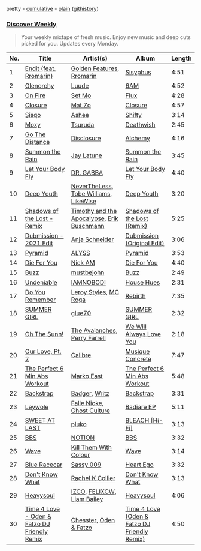 pretty - [cumulative](/playlists/cumulative/Discover%20Weekly.md) - [plain](/playlists/plain/37i9dQZEVXcERLiUqU2pJX) ([githistory](https://github.githistory.xyz/vitokorn/spotify-playlist-archive/blob/master/playlists/plain/37i9dQZEVXcERLiUqU2pJX))

### [Discover Weekly](https://open.spotify.com/playlist/37i9dQZEVXcERLiUqU2pJX)

> Your weekly mixtape of fresh music. Enjoy new music and deep cuts picked for you. Updates every Monday.

| No. | Title | Artist(s) | Album | Length |
|---|---|---|---|---|
| 1 | [Endit (feat. Rromarin)](https://open.spotify.com/track/1DsFFbozCIbRReT87jQ2xW) | [Golden Features](https://open.spotify.com/artist/2SrWifjYv7b5tR8EzEmn1x), [Rromarin](https://open.spotify.com/artist/4JEwT8UJ2ihmM7xWjrtPqP) | [Sisyphus](https://open.spotify.com/album/74NgPSSiO0qVF5TK824RBw) | 4:51 |
| 2 | [Glenorchy](https://open.spotify.com/track/3n5yEHjhA1HhE7bEufAsE8) | [Luude](https://open.spotify.com/artist/20cmhoGvN0eyzhmsHJH1Mg) | [6AM](https://open.spotify.com/album/5DBuZwBN4xsQQp73iDRzfc) | 4:52 |
| 3 | [On Fire](https://open.spotify.com/track/2SOVKA9QWyqsDmvEkkhvjS) | [Set Mo](https://open.spotify.com/artist/2rv8IrcIQiFKkdvQAgUTZj) | [Flux](https://open.spotify.com/album/3GtbQUvHi0aVVumCa6093z) | 4:28 |
| 4 | [Closure](https://open.spotify.com/track/3fmhY5v1XtX9gyuHlNp0hG) | [Mat Zo](https://open.spotify.com/artist/2n7USVO8fO8FF8zq4kG2N1) | [Closure](https://open.spotify.com/album/2qwvs1wRo4oI8kw83Lk8iq) | 4:57 |
| 5 | [Sisqo](https://open.spotify.com/track/19B9jkBiEZgxXkx4MVFOCk) | [Ashee](https://open.spotify.com/artist/20NZhZk0qrMO7jImyuR3hz) | [Shifty](https://open.spotify.com/album/09eUqNU7UxERiYXh5DQPgd) | 3:14 |
| 6 | [Moxy](https://open.spotify.com/track/0EX37U51gSfhmbn8oGaz46) | [Tsuruda](https://open.spotify.com/artist/7CCrWKLbAto1EXI2eoG9Vu) | [Deathwish](https://open.spotify.com/album/288QGoQc8PJsoexl5pFm2T) | 2:45 |
| 7 | [Go The Distance](https://open.spotify.com/track/59S4EEFLfs9XdLWA3RaayU) | [Disclosure](https://open.spotify.com/artist/6nS5roXSAGhTGr34W6n7Et) | [Alchemy](https://open.spotify.com/album/5RMkjbbZvLo9TNdpKrmP71) | 4:16 |
| 8 | [Summon the Rain](https://open.spotify.com/track/7F98UT7S6ByahHRHMk2zVL) | [Jay Latune](https://open.spotify.com/artist/3tEl1PAJwxMd5hFdlC0RlS) | [Summon the Rain](https://open.spotify.com/album/2ee4yWxtz46sQnjCUgWixl) | 3:45 |
| 9 | [Let Your Body Fly](https://open.spotify.com/track/2c38TS3oYyfLe7jkLFG9A7) | [DR. GABBA](https://open.spotify.com/artist/0PBXAVipMP5B7A554hJX0R) | [Let Your Body Fly](https://open.spotify.com/album/4wAkaATekumMTY6DcuthG8) | 4:40 |
| 10 | [Deep Youth](https://open.spotify.com/track/55G9p3kR2rw2ioX0evm0bh) | [NeverTheLess](https://open.spotify.com/artist/3BGrXG99B98u7ulxVl3O2i), [Tobe Williams](https://open.spotify.com/artist/0FaR13tNJlnFXOuBxchYC5), [LikeWise](https://open.spotify.com/artist/4AMsIhn531YLCtuMTfiURp) | [Deep Youth](https://open.spotify.com/album/7B12HE88BLY9hUZrdgrZAt) | 3:20 |
| 11 | [Shadows of the Lost - Remix](https://open.spotify.com/track/6pvvX1TZ1guOwMYmutumcY) | [Timothy and the Apocalypse](https://open.spotify.com/artist/1Vn2elOesHPjL1hnX3x7Fx), [Erik Buschmann](https://open.spotify.com/artist/6ayPPyDLx13CCYtvlO9YhD) | [Shadows of the Lost (Remix)](https://open.spotify.com/album/418WYFJpByedVP6HHdJtzw) | 5:25 |
| 12 | [Dubmission - 2021 Edit](https://open.spotify.com/track/6WnEdbV1GZCrxZ84iD4tCP) | [Anja Schneider](https://open.spotify.com/artist/0f14r70OISSfJoyqYaHbgV) | [Dubmission (Original Edit)](https://open.spotify.com/album/3gMvOnZHnahNKmw1k5MqJ4) | 3:06 |
| 13 | [Pyramid](https://open.spotify.com/track/1dl8w8jWWN8c00TUKH6vwh) | [ALYSS](https://open.spotify.com/artist/6h6jp2XsW3RvXdQs7Pfu4m) | [Pyramid](https://open.spotify.com/album/5nKhJceSqh4VzzHM6tKW3p) | 3:53 |
| 14 | [Die For You](https://open.spotify.com/track/4ex7WTAb9sGa42sB2Knv7m) | [Nick AM](https://open.spotify.com/artist/1uPP0SnAHHgGKS0WqbSYwe) | [Die For You](https://open.spotify.com/album/54bp1amCa8CvXJIuJUgY83) | 4:40 |
| 15 | [Buzz](https://open.spotify.com/track/7jc3wS97mxIBkodncdVwKN) | [mustbejohn](https://open.spotify.com/artist/5hgZ7PGI0EM2UfiWAIKdFc) | [Buzz](https://open.spotify.com/album/5uDtmYd30zW7VpjW6l6gpx) | 2:49 |
| 16 | [Undeniable](https://open.spotify.com/track/3teKpxAp18jEN1oXGPEyfV) | [IAMNOBODI](https://open.spotify.com/artist/2DLlb2Se6eF0mMTYffyAcn) | [House Hues](https://open.spotify.com/album/79qwBOBC6B5V6T2HDVrhx2) | 2:31 |
| 17 | [Do You Remember](https://open.spotify.com/track/5pBhzfZr8BbdqEYonJqWvL) | [Leroy Styles](https://open.spotify.com/artist/2MoxYOhy9ooC8KRcdgIFif), [MC Roga](https://open.spotify.com/artist/1PyqNjeHsegT2hgQyX9kid) | [Rebirth](https://open.spotify.com/album/3A86ZfahL8jBCWGT1Put5n) | 7:35 |
| 18 | [SUMMER GIRL](https://open.spotify.com/track/49ytn2JKSw0cv0zX4Taws3) | [glue70](https://open.spotify.com/artist/3AsWxxZTFPoCFxM1s8Lg1J) | [SUMMER GIRL](https://open.spotify.com/album/1DsE77o6wyp3Ozp6QFGHXI) | 2:32 |
| 19 | [Oh The Sunn!](https://open.spotify.com/track/1Qth3TmxzsBYDpCRCffdZk) | [The Avalanches](https://open.spotify.com/artist/3C8RpaI3Go0yFF9whvKoED), [Perry Farrell](https://open.spotify.com/artist/2DS5RPK5A2GQTucYlgsQdE) | [We Will Always Love You](https://open.spotify.com/album/755yBlrk0Sz8tIgMMTgyr1) | 2:18 |
| 20 | [Our Love, Pt. 2](https://open.spotify.com/track/2otcsefBS77R0zy8nUlV5q) | [Calibre](https://open.spotify.com/artist/0sklgkoO5JeS7YNhHS5EmH) | [Musique Concrete](https://open.spotify.com/album/2wtBxkrugoUySwJKbWiQyF) | 7:47 |
| 21 | [The Perfect 6 Min Abs Workout](https://open.spotify.com/track/5JCrY3n3UeOIEadSkub0bF) | [Marko East](https://open.spotify.com/artist/1NwfWMcgvBm7dhofhmwtzi) | [The Perfect 6 Min Abs Workout](https://open.spotify.com/album/4PhLYznOW1jjJ5AP681sY3) | 5:48 |
| 22 | [Backstrap](https://open.spotify.com/track/6lW3fxeDrbS3ZO3YKyfPu5) | [Badger](https://open.spotify.com/artist/4mnrcwjD8rgFeOzvXmkcw3), [Writz](https://open.spotify.com/artist/2mOtIMhbb6AmSm4471JLrO) | [Backstrap](https://open.spotify.com/album/59IxX5iID22Fvf9ZSCmcP0) | 3:31 |
| 23 | [Leywole](https://open.spotify.com/track/3ImVZoYdSRJdXHpTXaZweG) | [Falle Nioke](https://open.spotify.com/artist/2WIUWjEtviW09sdJlb2G1J), [Ghost Culture](https://open.spotify.com/artist/4M6Kt4GVjpLYpygyNOHwdt) | [Badiare EP](https://open.spotify.com/album/1sEddm7qklK4SGVMKkCuvL) | 5:11 |
| 24 | [SWEET AT LAST](https://open.spotify.com/track/3C89n3tdOI0liCveHAIkEM) | [pluko](https://open.spotify.com/artist/01qbSocTDAe2DmKayS89A5) | [BLEACH [Hi-Fi]](https://open.spotify.com/album/0V3wvkznjsm1LFyKiO0x7l) | 3:13 |
| 25 | [BBS](https://open.spotify.com/track/2RCygonBKUxBi4ivT2nHi9) | [NOTION](https://open.spotify.com/artist/1uRVM0wBdtyEuU582EeKJM) | [BBS](https://open.spotify.com/album/14m1xhu4e5fijoJwyPyCBQ) | 3:32 |
| 26 | [Wave](https://open.spotify.com/track/5aH41smzTehoCIqj7VmAT3) | [Kill Them With Colour](https://open.spotify.com/artist/51YdmMVkUtAJnXacxyBZdU) | [Wave](https://open.spotify.com/album/0EHVHLmFiIgxxVSeqEtaci) | 3:14 |
| 27 | [Blue Racecar](https://open.spotify.com/track/4tmsqsTyxgKUnGczXhBeLa) | [Sassy 009](https://open.spotify.com/artist/30gJ2CPCeUvghTg6TkfA4L) | [Heart Ego](https://open.spotify.com/album/4BQMPV1sdn3KNsza25QxRX) | 3:32 |
| 28 | [Don't Know What](https://open.spotify.com/track/2rs7PT3X7EjRmphHpq7mRX) | [Rachel K Collier](https://open.spotify.com/artist/0hWL8sffP07PbVm5ilnf1o) | [Don't Know What](https://open.spotify.com/album/7bSN4hJlPMSA6h3jLhS41B) | 3:13 |
| 29 | [Heavysoul](https://open.spotify.com/track/71fAtWArYO9BSLY1IQc3re) | [IZCO](https://open.spotify.com/artist/4uqqEE1NaQBAa4wnDug9c1), [FELIXCW](https://open.spotify.com/artist/0pH0voqRBqWscSPfZ4FuHO), [Liam Bailey](https://open.spotify.com/artist/022EiWsch2zvty0qBUksDO) | [Heavysoul](https://open.spotify.com/album/7BnK1gkPtKMjPoAWegxpBd) | 4:06 |
| 30 | [Time 4 Love - Oden & Fatzo DJ Friendly Remix](https://open.spotify.com/track/5m3xJYKXRYRhHRbXYNxyar) | [Chesster](https://open.spotify.com/artist/6YCbSjTwizmHBUBNjaqXlj), [Oden & Fatzo](https://open.spotify.com/artist/2YEnrpAWWaNRFumgde1lLH) | [Time 4 Love (Oden & Fatzo DJ Friendly Remix)](https://open.spotify.com/album/1YDuAB9IDdMBCrWvlmvwju) | 4:50 |